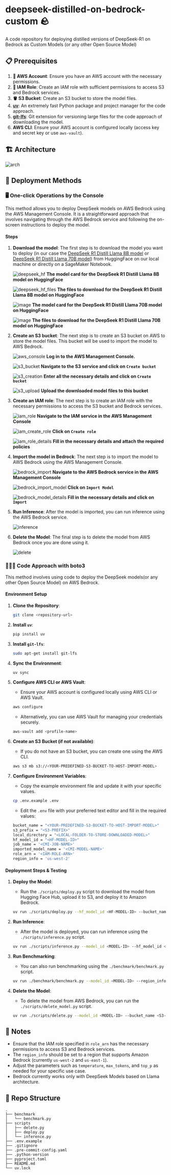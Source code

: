 # deepseek-distilled-on-bedrock-custom 🪨

A code repository for deploying distilled versions of DeepSeek-R1 on Bedrock as Custom Models (or any other Open Source Model)

## 📋 Prerequisites

1. **🔑 AWS Account**: Ensure you have an AWS account with the necessary permissions.
2. **🔐 IAM Role**: Create an IAM role with sufficient permissions to access S3 and Bedrock services.
3. **🪣 S3 Bucket**: Create an S3 bucket to store the model files.
4. **[uv](https://docs.astral.sh/uv/)**: An extremely fast Python package and project manager for the code approach.
5. **[git-lfs](https://git-lfs.github.com/)**: Git extension for versioning large files for the code approach of downloading the model.
6. **AWS CLI**: Ensure your AWS account is configured locally (access key and secret key or use `aws-vault`).

## 🏗️ Architecture

![arch](https://github.com/user-attachments/assets/7efee675-05a2-40d8-b064-5e97aa2aac4e)

## 🚀 Deployment Methods

### 🖥️ One-click Operations by the Console

This method allows you to deploy DeepSeek models on AWS Bedrock using the AWS Management Console. It is a straightforward approach that involves navigating through the AWS Bedrock service and following the on-screen instructions to deploy the model.

#### Steps

1. **Download the model**: The first step is to download the model you want to deploy (in our case the [DeepSeek R1 Distill Llama 8B model](https://huggingface.co/deepseek-ai/DeepSeek-R1-Distill-Llama-8B) or [DeepSeek R1 Distill Llama 70B model](https://huggingface.co/deepseek-ai/DeepSeek-R1-Distill-Llama-70B)) from HuggingFace on our local machine or directly on a SageMaker Notebook.

   ![deepseek_hf](https://github.com/user-attachments/assets/8907aa32-d7b8-47ef-8b75-f52d1d1a6b6d)
   **The model card for the DeepSeek R1 Distill Llama 8B model on HuggingFace**

   ![deepseek_hf_files](https://github.com/user-attachments/assets/4815d360-f730-48e3-ae13-1d27006d9a98)
   **The files to download for the DeepSeek R1 Distill Llama 8B model on HuggingFace**

    ![image](https://github.com/user-attachments/assets/de884b5d-570e-4dda-b9dd-0ede4bb16a69)
   **The model card for the DeepSeek R1 Distill Llama 70B model on HuggingFace**

   ![image](https://github.com/user-attachments/assets/233e9c83-d521-4888-93d4-48094a944584)
   **The files to download for the DeepSeek R1 Distill Llama 70B model on HuggingFace**

1. **Create an S3 bucket**: The next step is to create an S3 bucket on AWS to store the model files. This bucket will be used to import the model to AWS Bedrock.

   ![aws_console](https://github.com/user-attachments/assets/86519edb-a1ed-4108-96e4-52d2348c5037)
   **Log in to the AWS Management Console.**

   ![s3_bucket](https://github.com/user-attachments/assets/fb5e2898-b90d-4437-8a31-81ab5f209b55)
   **Navigate to the S3 service and click on `Create bucket`**

   ![s3_creation](https://github.com/user-attachments/assets/a1d7ab7e-45d6-49a3-99c9-a24bf94b2f8c)
   **Enter all the necessary details and click on `Create bucket`**

   ![s3_upload](https://github.com/user-attachments/assets/1ed5652b-1d24-49df-b448-3997339848a0)
   **Upload the downloaded model files to this bucket**

2. **Create an IAM role**: The next step is to create an IAM role with the necessary permissions to access the S3 bucket and Bedrock services.

   ![iam_role](https://github.com/user-attachments/assets/6ba77d32-65fd-4d02-81aa-d0351b75161b)
   **Navigate to the IAM service in the AWS Management Console**

   ![iam_create_role](https://github.com/user-attachments/assets/967afae0-9cd0-47e5-93ea-6dd9b447626f)
   **Click on `Create role`**

   ![iam_role_details](https://github.com/user-attachments/assets/aa3d6512-6447-4a1c-87d0-82583e90a53a)
   **Fill in the necessary details and attach the required policies**

3. **Import the model in Bedrock**: The next step is to import the model to AWS Bedrock using the AWS Management Console.

   ![bedrock_import](https://github.com/user-attachments/assets/a9c2fa66-0c39-4be8-a485-56ee5c76ca46)
   **Navigate to the AWS Bedrock service in the AWS Management Console**

   ![bedrock_import_model](https://github.com/user-attachments/assets/fa27bfb5-f2d4-4cb4-aebe-9be568d54dfa)
   **Click on `Import Model`**

   ![bedrock_model_details](https://github.com/user-attachments/assets/5148def2-bd29-4884-94f4-a7617be20bd4)
   **Fill in the necessary details and click on `Import`**

4. **Run Inference**: After the model is imported, you can run inference using the AWS Bedrock service.

    ![inference](https://github.com/user-attachments/assets/f000b4cd-89f5-4306-a848-e40add123c2e)

5. **Delete the Model**: The final step is to delete the model from AWS Bedrock once you are done using it.

    ![delete](https://github.com/user-attachments/assets/da77c138-9227-4e94-b8e5-f053eb703460)


### 👨🏻‍💻 Code Approach with boto3

This method involves using code to deploy the DeepSeek models(or any other Open Source Model) on AWS Bedrock. 

#### Environment Setup

1. **Clone the Repository**:
    ```bash
    git clone <repository-url>
    ```

2. **Install `uv`**:
    ```bash
    pip install uv
    ```

3. **Install `git-lfs`**:
    ```bash
    sudo apt-get install git-lfs
    ```

4. **Sync the Environment**:
    ```bash
    uv sync
    ```

5. **Configure AWS CLI or AWS Vault**:
    - Ensure your AWS account is configured locally using AWS CLI or AWS Vault.
    ```bash
    aws configure
    ```
    - Alternatively, you can use AWS Vault for managing your credentials securely.
    ```bash
    aws-vault add <profile-name>
    ```

6. **Create an S3 Bucket (if not available)**:
    - If you do not have an S3 bucket, you can create one using the AWS CLI.
    ```bash
    aws s3 mb s3://<YOUR-PREDEFINED-S3-BUCKET-TO-HOST-IMPORT-MODEL>
    ```

7. **Configure Environment Variables**:
    - Copy the example environment file and update it with your specific values.
    ```bash
    cp .env.example .env
    ```
    - Edit the `.env` file with your preferred text editor and fill in the required values:
    ```bash
    bucket_name = "<YOUR-PREDEFINED-S3-BUCKET-TO-HOST-IMPORT-MODEL>"
    s3_prefix = "<S3-PREFIX>"
    local_directory = "<LOCAL-FOLDER-TO-STORE-DOWNLOADED-MODEL>"
    hf_model_id = "<HF-MODEL-ID>"
    job_name = '<CMI-JOB-NAME>'
    imported_model_name = '<CMI-MODEL-NAME>'
    role_arn = '<IAM-ROLE-ARN>'
    region_info = 'us-west-2'
    ```

#### Deployment Steps & Testing

1. **Deploy the Model**:
    - Run the `./scripts/deploy.py` script to download the model from Hugging Face Hub, upload it to S3, and deploy it to Amazon Bedrock.
    ```bash
    uv run ./scripts/deploy.py --hf_model_id <HF-MODEL-ID> --bucket_name <S3-BUCKET-NAME> --s3_prefix <S3-PREFIX> --local_directory <LOCAL-DIRECTORY> --job_name <CMI-JOB-NAME> --imported_model_name <CMI-MODEL-NAME> --role_arn <IAM-ROLE-ARN> --region_info <AWS-REGION>
    ```

2. **Run Inference**:
    - After the model is deployed, you can run inference using the `./scripts/inference.py` script.
    ```bash
    uv run ./scripts/inference.py --model_id <MODEL-ID> --hf_model_id <HF-MODEL-ID> --region_info <AWS-REGION> --temperature 0.3 --max_tokens 4096 --top_p 0.9 --max_retries 10 --prompt "<PROMPT>"
    ```

3. **Run Benchmarking**:
    - You can also run benchmarking using the `./benchmark/benchmark.py` script.
    ```bash
    uv run ./benchmark/benchmark.py --model_id <MODEL-ID> --region_info <AWS-REGION> --temperature 0.3 --max_tokens 4096 --top_p 0.9 --max_retries 10 --cold_start_loops 2 --stat_loops 5 --output_dir <OUTPUT-DIR>
    ```

4. **Delete the Model**:
    - To delete the model from AWS Bedrock, you can run the `./scripts/delete_model.py` script.
    ```bash
    uv run ./scripts/delete.py --model_id <MODEL-ID> --bucket_name <S3-BUCKET-NAME> --s3_prefix <S3-PREFIX> --region_info <AWS-REGION>
    ```

## 📝 Notes

- Ensure that the IAM role specified in `role_arn` has the necessary permissions to access S3 and Bedrock services.
- The `region_info` should be set to a region that supports Amazon Bedrock (currently `us-west-2` and `us-east-1`).
- Adjust the parameters such as `temperature`, `max_tokens`, and `top_p` as needed for your specific use case.
- Bedrock currently works only with DeepSeek Models based on Llama architecture.

## 📂 Repo Structure

```
.
├── benchmark
│   └── benchmark.py
├── scripts
│   ├── delete.py
│   ├── deploy.py
│   └── inference.py
├── .env.example
├── .gitignore
├── .pre-commit-config.yaml
├── .python-version
├── pyproject.toml
├── README.md
└── uv.lock
```
